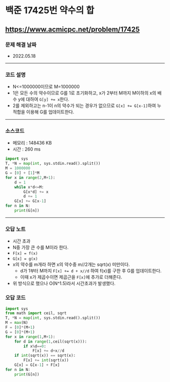 # 백준 17425번 약수의 합
https://www.acmicpc.net/problem/17425
---

### 문제 해결 날짜
- 2022.05.18
---

### 코드 설명
- N<=1000000이므로 M=1000000
- 1은 모든 수의 약수이므로 G를 1로 초기화하고, x가 2부터 M까지 M이하의 x의 배수 y에 대하여 `G[y] += x`한다.
- 2를 제외하고는 n-1이 n의 약수가 되는 경우가 없으므로 `G[x] += G[x-1]`하여 누적합을 이용해 G를 업데이트한다.
---

### 소스코드
- 메모리 : 148436 KB
- 시간 : 260 ms
```Python
import sys
T, *N = map(int, sys.stdin.read().split())
M = 1000000
G = [0] + [1]*M
for x in range(2,M+1):
    d = 1
    while x*d<=M:
        G[x*d] += x
        d += 1
    G[x] += G[x-1]
for n in N:
    print(G[n])
```
---

### 오답 노트
- 시간 초과
- N중 가장 큰 수를 M이라 한다.
- `F[x] = f(x)`
- `G[x] = g(x)`
- x의 약수를 m개라 하면 x의 약수중 m//2개는 sqrt(x) 미만이다.
    * d가 1부터 M까지 `F[x] += d + x//d` 하여 f(x)를 구한 후 G를 업데이트한다.
    * 이때 x가 제곱수이면 제곱근을 `F[x]`에 추가로 더해준다.
- 위 방식으로 했으나 O(N^1.5)라서 시간초과가 발생했다.

### 오답 코드
```Python
import sys
from math import ceil, sqrt
T, *N = map(int, sys.stdin.read().split())
M = max(N)
F = [0]*(M+1)
G = [0]*(M+1)
for x in range(1,M+1):
    for d in range(1,ceil(sqrt(x))):
        if x%d==0:
            F[x] += d+x//d
    if int(sqrt(x)) == sqrt(x):
        F[x] += int(sqrt(x))
    G[x] = G[x-1] + F[x]
for n in N:
    print(G[n])
```